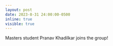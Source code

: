 ```yaml
---
layout: post
date: 2023-8-31 24:00:00-0500
inline: true
visible: true
---
```


Masters student Pranav Khadilkar joins the group!
